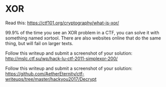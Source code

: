 # XOR
Read this: <https://ctf101.org/cryptography/what-is-xor/>

99.9% of the time you see an XOR problem in a CTF, you can solve it with something named xortool. There are also websites online that do the same thing, but will fail on larger texts.
				
Follow this writeup and submit a screenshot of your solution: <http://mslc.ctf.su/wp/hack-lu-ctf-2011-simplexor-200/>

Follow this writeup and submit a screenshot of your solution: <https://github.com/AetherEternity/ctf-writeups/tree/master/hackyou2017/Decrypt>	

					